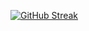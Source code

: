 [![GitHub Streak](https://streak-stats.demolab.com/?user=seu-username)](https://git.io/streak-stats)
